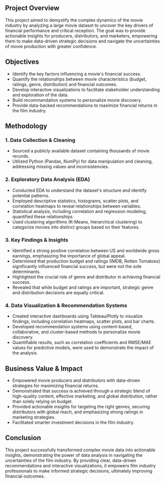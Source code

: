 ## Project Overview

This project aimed to demystify the complex dynamics of the movie industry by analyzing a large movie dataset to uncover the key drivers of financial performance and critical reception. The goal was to provide actionable insights for producers, distributors, and marketers, empowering them to make data-driven strategic decisions and navigate the uncertainties of movie production with greater confidence.

## Objectives

* Identify the key factors influencing a movie's financial success.
* Quantify the relationships between movie characteristics (budget, ratings, genre, distribution) and financial outcomes.
* Develop interactive visualizations to facilitate stakeholder understanding and exploration of the data.
* Build recommendation systems to personalize movie discovery.
* Provide data-backed recommendations to maximize financial returns in the film industry.

## Methodology

### 1. Data Collection & Cleaning

* Sourced a publicly available dataset containing thousands of movie records.
* Utilized Python (Pandas, NumPy) for data manipulation and cleaning, addressing missing values and inconsistencies.

### 2. Exploratory Data Analysis (EDA)

* Conducted EDA to understand the dataset's structure and identify potential patterns.
* Employed descriptive statistics, histograms, scatter plots, and correlation heatmaps to reveal relationships between variables.
* Statistical analysis, including correlation and regression modeling, quantified these relationships.
* Used clustering algorithms (K-Means, hierarchical clustering) to categorize movies into distinct groups based on their features.

### 3. Key Findings & Insights

* Identified a strong positive correlation between US and worldwide gross earnings, emphasizing the importance of global appeal.
* Determined that production budget and ratings (IMDB, Rotten Tomatoes) significantly influenced financial success, but were not the sole determinants.
* Highlighted the crucial role of genre and distributor in achieving financial success.
* Revealed that while budget and ratings are important, strategic genre and distribution decisions are equally critical.

### 4. Data Visualization & Recommendation Systems

* Created interactive dashboards using Tableau/Plotly to visualize findings, including correlation heatmaps, scatter plots, and bar charts.
* Developed recommendation systems using content-based, collaborative, and cluster-based methods to personalize movie discovery.
* Quantifiable results, such as correlation coefficients and RMSE/MAE values for predictive models, were used to demonstrate the impact of the analysis.

## Business Value & Impact

* Empowered movie producers and distributors with data-driven strategies for maximizing financial returns.
* Demonstrated that success is achieved through a strategic blend of high-quality content, effective marketing, and global distribution, rather than solely relying on budget.
* Provided actionable insights for targeting the right genres, securing distributors with global reach, and emphasizing strong ratings in marketing strategies.
* Facilitated smarter investment decisions in the film industry.

## Conclusion

This project successfully transformed complex movie data into actionable insights, demonstrating the power of data analysis in navigating the uncertainties of the film industry. By providing clear, data-driven recommendations and interactive visualizations, it empowers film industry professionals to make informed strategic decisions, ultimately improving financial outcomes.
